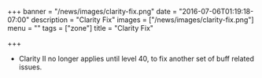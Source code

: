 +++
banner = "/news/images/clarity-fix.png"
date = "2016-07-06T01:19:18-07:00"
description = "Clarity Fix"
images = ["/news/images/clarity-fix.png"]
menu = ""
tags = ["zone"]
title = "Clarity Fix"

+++
* Clarity II no longer applies until level 40, to fix another set of buff related issues.
<!--more-->